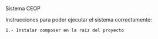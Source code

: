 Sistema CEOP

Instrucciones para poder ejecutar el sistema correctamente:

    1.- Instalar composer en la raiz del proyecto
    
